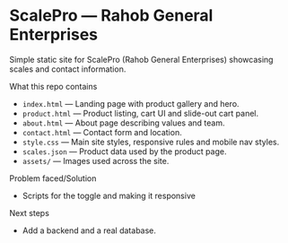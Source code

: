 # ScalePro — Rahob General Enterprises

Simple static site for ScalePro (Rahob General Enterprises) showcasing scales and contact information.

What this repo contains
- `index.html` — Landing page with product gallery and hero.
- `product.html` — Product listing, cart UI and slide-out cart panel.
- `about.html` — About page describing values and team.
- `contact.html` — Contact form and location.
- `style.css` — Main site styles, responsive rules and mobile nav styles.
- `scales.json` — Product data used by the product page.
- `assets/` — Images used across the site.

Problem faced/Solution
- Scripts for the toggle and making it responsive

Next steps
- Add a backend and a real database.